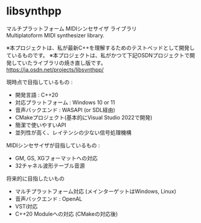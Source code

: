 # libsynthpp

マルチプラットフォーム MIDIシンセサイザ ライブラリ  
Multiplatoform MIDI synthesizer library.

※本プロジェクトは、私が最新C++を理解するためのテストベッドとして開発しているものです。
※本プロジェクトは、私がかつて下記OSDNプロジェクトで開発していたライブラリの焼き直し版です。  
https://ja.osdn.net/projects/libsynthpp/

現時点で目指しているもの :  

* 開発言語 : C++20
* 対応プラットフォーム : Windows 10 or 11
* 音声バックエンド : WASAPI (or SDL経由)
* CMakeプロジェクト(基本的にVisual Studio 2022で開発)
* 簡潔で使いやすいAPI
* 並列性が高く、レイテンシの少ない信号処理機構

MIDIシンセサイザが目指しているもの :  
* GM, GS, XGフォーマットへの対応
* 32チャネル波形テーブル音源

将来的に目指したいもの
* マルチプラットフォーム対応 (メインターゲットはWindows, Linux)
* 音声バックエンド : OpenAL
* VSTi対応
* C++20 Moduleへの対応 (CMakeの対応後)